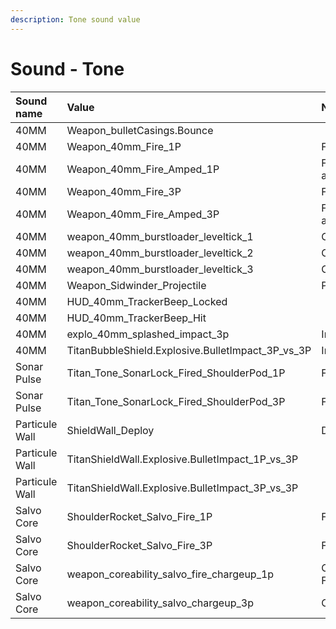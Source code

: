 ```yaml
---
description: Tone sound value
---
```


# Sound - Tone

| Sound name | Value | Note |
| :--- | :--- | :--- |
| 40MM | Weapon\_bulletCasings.Bounce |  |
| 40MM | Weapon\_40mm\_Fire\_1P | Fire FP |
| 40MM | Weapon\_40mm\_Fire\_Amped\_1P | Fire FP amped |
| 40MM | Weapon\_40mm\_Fire\_3P | Fire |
| 40MM | Weapon\_40mm\_Fire\_Amped\_3P | Fire amped |
| 40MM | weapon\_40mm\_burstloader\_leveltick\_1 | Charge |
| 40MM | weapon\_40mm\_burstloader\_leveltick\_2 | Charge |
| 40MM | weapon\_40mm\_burstloader\_leveltick\_3 | Charge |
| 40MM | Weapon\_Sidwinder\_Projectile | Projectile |
| 40MM | HUD\_40mm\_TrackerBeep\_Locked |  |
| 40MM | HUD\_40mm\_TrackerBeep\_Hit |  |
| 40MM | explo\_40mm\_splashed\_impact\_3p | Impact |
| 40MM | TitanBubbleShield.Explosive.BulletImpact\_3P\_vs\_3P | Impact |
| Sonar Pulse | Titan\_Tone\_SonarLock\_Fired\_ShoulderPod\_1P | Fire FP |
| Sonar Pulse | Titan\_Tone\_SonarLock\_Fired\_ShoulderPod\_3P | Fire |
| Particule Wall | ShieldWall\_Deploy | Deploy |
| Particule Wall | TitanShieldWall.Explosive.BulletImpact\_1P\_vs\_3P |  |
| Particule Wall | TitanShieldWall.Explosive.BulletImpact\_3P\_vs\_3P |  |
| Salvo Core | ShoulderRocket\_Salvo\_Fire\_1P | Fire FP |
| Salvo Core | ShoulderRocket\_Salvo\_Fire\_3P | Fire |
| Salvo Core | weapon\_coreability\_salvo\_fire\_chargeup\_1p | Charge FP |
| Salvo Core | weapon\_coreability\_salvo\_chargeup\_3p | Charge |

